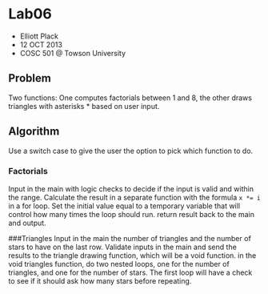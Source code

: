 Lab06
=====
- Elliott Plack
- 12 OCT 2013
- COSC 501 @ Towson University

## Problem
Two functions: One computes factorials between 1 and 8, the other draws triangles with asterisks * based on user input.

## Algorithm
Use a switch case to give the user the option to pick which function to do. 

### Factorials
Input in the main with logic checks to decide if the input is valid and within the range. Calculate the result in a separate function with the formula `x *= i` in a for loop. Set the initial value equal to a temporary variable that will control how many times the loop should run. return result back to the main and output.

###Triangles
Input in the main the number of triangles and the number of stars to have on the last row. Validate inputs in the main and send the results to the triangle drawing function, which will be a void function. in the void triangles function, do two nested loops, one for the number of triangles, and one for the number of stars. The first loop will have a check to see if it should ask how many stars before repeating.
